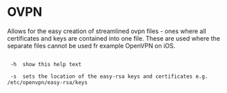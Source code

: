 OVPN
====
Allows for the easy creation of streamlined ovpn files - ones where all certificates and keys are contained into one file. These are used where the separate files cannot be used fr example OpenVPN on iOS.

<code>
 -h  show this help text
</code>
<code>
 -s  sets the location of the easy-rsa keys and certificates e.g. /etc/openvpn/easy-rsa/keys
</code
